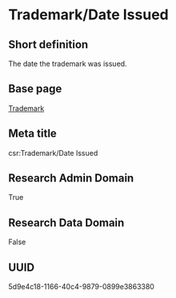 # Trademark/Date Issued
## Short definition
The date the trademark was issued.
## Base page
[Trademark](https://github.com/EuroCRIS/CASRAI-Dictionairies/blob/main/Objects/Trademark.md)
## Meta title
csr:Trademark/Date Issued
## Research Admin Domain
True
## Research Data Domain
False
## UUID
5d9e4c18-1166-40c4-9879-0899e3863380

